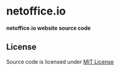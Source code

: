 # netoffice.io

**netoffice.io website source code**


## License

Source code is licensed under [MIT License](LICENSE.txt)